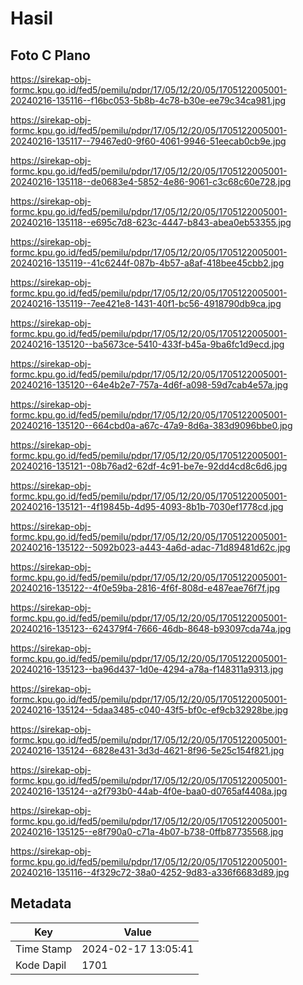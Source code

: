 # Hasil

## Foto C Plano

https://sirekap-obj-formc.kpu.go.id/fed5/pemilu/pdpr/17/05/12/20/05/1705122005001-20240216-135116--f16bc053-5b8b-4c78-b30e-ee79c34ca981.jpg

https://sirekap-obj-formc.kpu.go.id/fed5/pemilu/pdpr/17/05/12/20/05/1705122005001-20240216-135117--79467ed0-9f60-4061-9946-51eecab0cb9e.jpg

https://sirekap-obj-formc.kpu.go.id/fed5/pemilu/pdpr/17/05/12/20/05/1705122005001-20240216-135118--de0683e4-5852-4e86-9061-c3c68c60e728.jpg

https://sirekap-obj-formc.kpu.go.id/fed5/pemilu/pdpr/17/05/12/20/05/1705122005001-20240216-135118--e695c7d8-623c-4447-b843-abea0eb53355.jpg

https://sirekap-obj-formc.kpu.go.id/fed5/pemilu/pdpr/17/05/12/20/05/1705122005001-20240216-135119--41c6244f-087b-4b57-a8af-418bee45cbb2.jpg

https://sirekap-obj-formc.kpu.go.id/fed5/pemilu/pdpr/17/05/12/20/05/1705122005001-20240216-135119--7ee421e8-1431-40f1-bc56-4918790db9ca.jpg

https://sirekap-obj-formc.kpu.go.id/fed5/pemilu/pdpr/17/05/12/20/05/1705122005001-20240216-135120--ba5673ce-5410-433f-b45a-9ba6fc1d9ecd.jpg

https://sirekap-obj-formc.kpu.go.id/fed5/pemilu/pdpr/17/05/12/20/05/1705122005001-20240216-135120--64e4b2e7-757a-4d6f-a098-59d7cab4e57a.jpg

https://sirekap-obj-formc.kpu.go.id/fed5/pemilu/pdpr/17/05/12/20/05/1705122005001-20240216-135120--664cbd0a-a67c-47a9-8d6a-383d9096bbe0.jpg

https://sirekap-obj-formc.kpu.go.id/fed5/pemilu/pdpr/17/05/12/20/05/1705122005001-20240216-135121--08b76ad2-62df-4c91-be7e-92dd4cd8c6d6.jpg

https://sirekap-obj-formc.kpu.go.id/fed5/pemilu/pdpr/17/05/12/20/05/1705122005001-20240216-135121--4f19845b-4d95-4093-8b1b-7030ef1778cd.jpg

https://sirekap-obj-formc.kpu.go.id/fed5/pemilu/pdpr/17/05/12/20/05/1705122005001-20240216-135122--5092b023-a443-4a6d-adac-71d89481d62c.jpg

https://sirekap-obj-formc.kpu.go.id/fed5/pemilu/pdpr/17/05/12/20/05/1705122005001-20240216-135122--4f0e59ba-2816-4f6f-808d-e487eae76f7f.jpg

https://sirekap-obj-formc.kpu.go.id/fed5/pemilu/pdpr/17/05/12/20/05/1705122005001-20240216-135123--624379f4-7666-46db-8648-b93097cda74a.jpg

https://sirekap-obj-formc.kpu.go.id/fed5/pemilu/pdpr/17/05/12/20/05/1705122005001-20240216-135123--ba96d437-1d0e-4294-a78a-f148311a9313.jpg

https://sirekap-obj-formc.kpu.go.id/fed5/pemilu/pdpr/17/05/12/20/05/1705122005001-20240216-135124--5daa3485-c040-43f5-bf0c-ef9cb32928be.jpg

https://sirekap-obj-formc.kpu.go.id/fed5/pemilu/pdpr/17/05/12/20/05/1705122005001-20240216-135124--6828e431-3d3d-4621-8f96-5e25c154f821.jpg

https://sirekap-obj-formc.kpu.go.id/fed5/pemilu/pdpr/17/05/12/20/05/1705122005001-20240216-135124--a2f793b0-44ab-4f0e-baa0-d0765af4408a.jpg

https://sirekap-obj-formc.kpu.go.id/fed5/pemilu/pdpr/17/05/12/20/05/1705122005001-20240216-135125--e8f790a0-c71a-4b07-b738-0ffb87735568.jpg

https://sirekap-obj-formc.kpu.go.id/fed5/pemilu/pdpr/17/05/12/20/05/1705122005001-20240216-135116--4f329c72-38a0-4252-9d83-a336f6683d89.jpg


## Metadata

| Key        | Value               |
| ---------- | ------------------- |
| Time Stamp | 2024-02-17 13:05:41 |
| Kode Dapil | 1701                |



